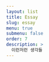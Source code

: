 ```yaml
---
layout: list
title: Essay
slug: essay
menu: true
submenu: false
order: 7
description: >
  이런저런 생각들
---
```


